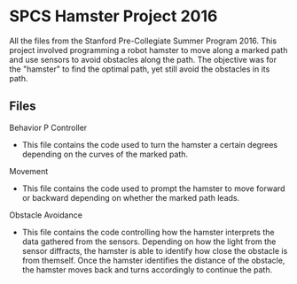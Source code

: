 # SPCS Hamster Project 2016
All the files from the Stanford Pre-Collegiate Summer Program 2016.
This project involved programming a robot hamster to move along a marked path and use sensors to avoid obstacles along the path. The objective was for the "hamster" to find the optimal path, yet still avoid the obstacles in its path.

## Files
Behavior P Controller
- This file contains the code used to turn the hamster a certain degrees depending on the curves of the marked path.

Movement
- This file contains the code used to prompt the hamster to move forward or backward depending on whether the marked path leads.

Obstacle Avoidance
- This file contains the code controlling how the hamster interprets the data gathered from the sensors. Depending on how the light from the sensor diffracts, the hamster is able to identify how close the obstacle is from themself. Once the hamster identifies the distance of the obstacle, the hamster moves back and turns accordingly to continue the path.
